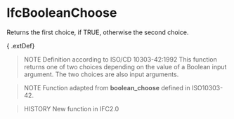# IfcBooleanChoose

Returns the first choice, if TRUE, otherwise the second choice.

{ .extDef}
> NOTE  Definition according to ISO/CD 10303-42:1992
> This function returns one of two choices depending on the value of a Boolean input argument. The two choices are also input arguments.

> NOTE  Function adapted from **boolean_choose** defined in ISO10303-42.

> HISTORY  New function in IFC2.0
